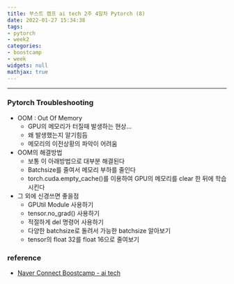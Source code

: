 ```yaml
---
title: 부스트 캠프 ai tech 2주 4일차 Pytorch (8)
date: 2022-01-27 15:34:38
tags:
- pytorch
- week2
categories:
- boostcamp
- week
widgets: null
mathjax: true
---
```

***
### Pytorch Troubleshooting
* OOM : Out Of Memory
  * GPU의 메모리가 터질때 발생하는 현상...
  * 왜 발생했는지 알기힘듬
  * 메모리의 이전상황의 파악이 어려움
* OOM의 해결방법
  * 보통 이 아래방법으로 대부분 해결된다
  * Batchsize를 줄여서 메모리 부하를 줄인다
  * torch.cuda.empty_cache()를 이용하여 GPU의 메모리를 clear 한 뒤에 학습시킨다
* 그 외에 신경쓰면 좋을점
  * GPUtil Module 사용하기
  * tensor.no_grad() 사용하기
  * 적절하게 del 명령어 사용하기
  * 다양한 batchsize로 돌려서 가능한 batchsize 알아보기
  * tensor의 float 32를 float 16으로 줄여보기

### reference
* [Naver Connect Boostcamp - ai tech](https://boostcamp.connect.or.kr/program_ai.html)